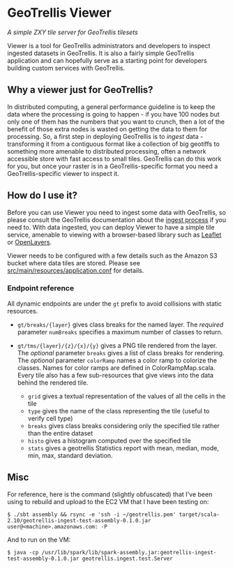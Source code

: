 # GeoTrellis Viewer

*A simple ZXY tile server for GeoTrellis tilesets*

Viewer is a tool for GeoTrellis administrators and developers to inspect ingested datasets in GeoTrellis.
It is also a fairly simple GeoTrellis application and can hopefully serve as a starting point for developers building custom services with GeoTrellis.

## Why a viewer just for GeoTrellis?

In distributed computing, a general performance guideline is to keep the data where the processing is going to happen - if you have 100 nodes but only one of them has the numbers that you want to crunch, then a lot of the benefit of those extra nodes is wasted on getting the data to them for processing.
So, a first step in deploying GeoTrellis is to *ingest* data - transforming it from a contiguous format like a collection of big geotiffs to something more amenable to distributed processing, often a network accessible store with fast access to small tiles.
GeoTrellis can do this work for you, but once your raster is in a GeoTrellis-specific format you need a GeoTrellis-specific viewer to inspect it.

## How do I use it?

Before you can use Viewer you need to ingest some data with GeoTrellis, so please consult the GeoTrellis documentation about the [ingest process](https://github.com/geotrellis/geotrellis/blob/master/docs/spark-etl/spark-etl-intro.md) if you need to.
With data ingested, you can deploy Viewer to have a simple tile service, amenable to viewing with a browser-based library such as [Leaflet](http://leafletjs.com/) or [OpenLayers](http://openlayers.org/). 

Viewer needs to be configured with a few details such as the Amazon S3 bucket where data tiles are stored.
Please see [src/main/resources/application.conf]() for details.

### Endpoint reference

All dynamic endpoints are under the `gt` prefix to avoid collisions with static resources.

* ``gt/breaks/{layer}`` gives class breaks for the named layer.
  The *required* parameter `numBreaks` specifies a maximum number of classes to return.

* ``gt/tms/{layer}/{z}/{x}/{y}`` gives a PNG tile rendered from the layer.
  The *optional* parameter `breaks` gives a list of class breaks for rendering.
  The *optional* parameter `colorRamp` names a color ramp to colorize the classes.
  Names for color ramps are defined in ColorRampMap.scala.
  Every tile also has a few sub-resources that give views into the data behind the rendered tile.

  * `grid` gives a textual representation of the values of all the cells in the tile
  * `type` gives the name of the class representing the tile (useful to verify cell type)
  * `breaks` gives class breaks considering only the specified tile rather than the entire dataset
  * `histo` gives a histogram computed over the specified tile
  * `stats` gives a geotrellis Statistics report with mean, median, mode, min, max, standard deviation.

## Misc

For reference, here is the command (slightly obfuscated) that I've been using to rebuild and upload to the EC2 VM that I have been testing on:

```
$ ./sbt assembly && rsync -e 'ssh -i ~/geotrellis.pem' target/scala-2.10/geotrellis-ingest-test-assembly-0.1.0.jar user@<machine>.amazonaws.com: -P
```

And to run on the VM:

```
$ java -cp /usr/lib/spark/lib/spark-assembly.jar:geotrellis-ingest-test-assembly-0.1.0.jar geotrellis.ingest.test.Server
```
